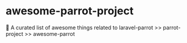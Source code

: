# awesome-parrot-project
🎉 A curated list of awesome things related to laravel-parrot >> parrot-project >> awesome-parrot
